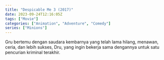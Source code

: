 ```yaml
---
title: "Despicable Me 3 (2017)"
date: 2023-09-24T12:16:05Z
tags: ["Movie"]
categories: ["Animation", "Adventure", "Comedy"]
series: ["Minions"]
---
```


Gru bertemu dengan saudara kembarnya yang telah lama hilang, menawan, ceria, dan lebih sukses, Dru, yang ingin bekerja sama dengannya untuk satu pencurian kriminal terakhir.

  <mux-player stream-type="on-demand"
  src="https://kp3d-my.sharepoint.com/personal/ryoo_kp3d_onmicrosoft_com/_layouts/15/download.aspx?share=EUa6T8HDgyRNuFHfbW2XaG4BB206kGYXQxDhfQw8dm21hw" metadata-video-title="Despicable Me 3 (2017)" prefer-playback="mse" controls>
  </mux-player>
  
  
  <script src="https://cdn.jsdelivr.net/npm/@mux/mux-player"></script>
  
   <script id="rNAFxqshCHeID005kO58zYit7vUlhZhmJs01uOZCA8xEM" type="application/ld+json">
 {
  "@context": "https://schema.org/",
  "@type": "VideoObject",
  "name": "Despicable Me 3",
  "contentUrl": "https://stream.mux.com/dy4FHssuWVj01SK7yY9r3O013NCMFSA00CRVo5dlKSOP900.m3u8",
  "thumbnailUrl": "https://www.themoviedb.org/t/p/original/kNhsBc0sJdzglKx7ouHsdYUm6TB.jpg?width=314&fit_mode=preserve&time=25",
  "uploadDate": "2023-09-24T12:16:05Z",
}

</script>